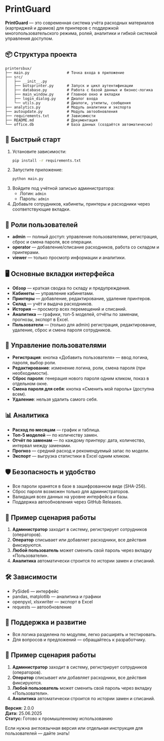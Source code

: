 # PrintGuard

**PrintGuard** — это современная система учёта расходных материалов (картриджей и драмов) для принтеров с поддержкой многопользовательского режима, ролей, аналитики и гибкой системой управления доступом.

## 📦 Структура проекта

```
printersbux/
├── main.py                 # Точка входа в приложение
├── src/
│   ├── __init__.py
│   ├── botsprinter.py      # Запуск и цикл аутентификации
│   ├── database.py         # Работа с базой данных и бизнес-логика
│   ├── main_window.py      # Главное окно и вкладки
│   ├── login_dialog.py     # Диалог входа
│   └── utils.py            # Диалоги, утилиты, сообщения
├── analytics.py            # Модуль аналитики и экспорта
├── autoupdate.py           # Модуль автообновления
├── requirements.txt        # Зависимости
├── README.md               # Документация
└── office.db               # База данных (создаётся автоматически)
```

## 🚀 Быстрый старт

1. Установите зависимости:
   ```bash
   pip install -r requirements.txt
   ```
2. Запустите приложение:
   ```bash
   python main.py
   ```
3. Войдите под учётной записью администратора:
   - Логин: `admin`
   - Пароль: `admin`
4. Добавьте сотрудников, кабинеты, принтеры и расходники через соответствующие вкладки.

## 👤 Роли пользователей

- **admin** — полный доступ: управление пользователями, регистрация, сброс и смена пароля, все операции.
- **operator** — добавление/списание расходников, работа со складом и принтерами.
- **viewer** — только просмотр информации и аналитики.

## 🖥️ Основные вкладки интерфейса

- **Обзор** — краткая сводка по складу и предупреждения.
- **Кабинеты** — управление кабинетами.
- **Принтеры** — добавление, редактирование, удаление принтеров.
- **Склад** — учёт и выдача расходников.
- **История** — просмотр всех перемещений и списаний.
- **Аналитика** — графики, топ-5 моделей, отчёты по заменам, прогнозы, экспорт в Excel.
- **Пользователи** — (только для admin) регистрация, редактирование, удаление, сброс и смена пароля сотрудников.

## 👥 Управление пользователями

- **Регистрация**: кнопка «Добавить пользователя» — ввод логина, пароля, выбор роли.
- **Редактирование**: изменение логина, роли, смена пароля (при необходимости).
- **Сброс пароля**: генерация нового пароля одним кликом, показ в отдельном окне.
- **Смена пароля для себя**: кнопка «Сменить мой пароль» (доступна всем).
- **Удаление**: нельзя удалить самого себя.

## 📊 Аналитика

- **Расход по месяцам** — график и таблица.
- **Топ-5 моделей** — по количеству замен.
- **Отчёт по заменам** — по каждому принтеру: дата, количество, интервал между заменами.
- **Прогноз** — средний расход и рекомендуемый запас по модели.
- **Экспорт** — выгрузка статистики в Excel одним кликом.

## 🛡️ Безопасность и удобство

- Все пароли хранятся в базе в зашифрованном виде (SHA-256).
- Сброс пароля возможен только для администраторов.
- Валидация всех данных на уровне интерфейса и базы.
- Поддержка автообновления через GitHub Releases.

## 📝 Пример сценария работы

1. **Администратор** заходит в систему, регистрирует сотрудников (операторов).
2. **Оператор** списывает или добавляет расходники, все действия фиксируются.
3. **Любой пользователь** может сменить свой пароль через вкладку «Пользователи».
4. **Аналитика** автоматически строится по истории замен и списаний.

## 🛠️ Зависимости

- PySide6 — интерфейс
- pandas, matplotlib — аналитика и графики
- openpyxl, xlsxwriter — экспорт в Excel
- requests — автообновление

## 🐞 Поддержка и развитие

- Вся логика разделена по модулям, легко расширять и тестировать.
- Для вопросов и предложений — обращайтесь к разработчику.

## 📝 Пример сценария работы

1. **Администратор** заходит в систему, регистрирует сотрудников (операторов).
2. **Оператор** списывает или добавляет расходники, все действия фиксируются.
3. **Любой пользователь** может сменить свой пароль через вкладку «Пользователи».
4. **Аналитика** автоматически строится по истории замен и списаний.

**Версия:** 2.0.0  
**Дата:** 25.06.2025  
**Статус:** Готово к промышленному использованию

Если нужна англоязычная версия или отдельная инструкция для пользователей — дайте знать!
